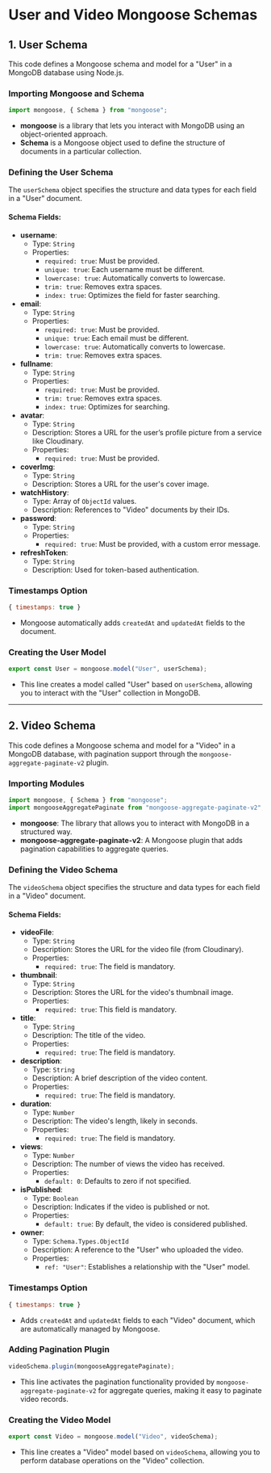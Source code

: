 
# User and Video Mongoose Schemas

## 1. User Schema

This code defines a Mongoose schema and model for a "User" in a MongoDB database using Node.js.

### Importing Mongoose and Schema
```javascript
import mongoose, { Schema } from "mongoose";
```
- **mongoose** is a library that lets you interact with MongoDB using an object-oriented approach.
- **Schema** is a Mongoose object used to define the structure of documents in a particular collection.

### Defining the User Schema
The `userSchema` object specifies the structure and data types for each field in a "User" document.

#### Schema Fields:
- **username**:
  - Type: `String`
  - Properties:
    - `required: true`: Must be provided.
    - `unique: true`: Each username must be different.
    - `lowercase: true`: Automatically converts to lowercase.
    - `trim: true`: Removes extra spaces.
    - `index: true`: Optimizes the field for faster searching.
- **email**:
  - Type: `String`
  - Properties:
    - `required: true`: Must be provided.
    - `unique: true`: Each email must be different.
    - `lowercase: true`: Automatically converts to lowercase.
    - `trim: true`: Removes extra spaces.
- **fullname**:
  - Type: `String`
  - Properties:
    - `required: true`: Must be provided.
    - `trim: true`: Removes extra spaces.
    - `index: true`: Optimizes for searching.
- **avatar**:
  - Type: `String`
  - Description: Stores a URL for the user’s profile picture from a service like Cloudinary.
  - Properties:
    - `required: true`: Must be provided.
- **coverImg**:
  - Type: `String`
  - Description: Stores a URL for the user's cover image.
- **watchHistory**:
  - Type: Array of `ObjectId` values.
  - Description: References to "Video" documents by their IDs.
- **password**:
  - Type: `String`
  - Properties:
    - `required: true`: Must be provided, with a custom error message.
- **refreshToken**:
  - Type: `String`
  - Description: Used for token-based authentication.

### Timestamps Option
```javascript
{ timestamps: true }
```
- Mongoose automatically adds `createdAt` and `updatedAt` fields to the document.

### Creating the User Model
```javascript
export const User = mongoose.model("User", userSchema);
```
- This line creates a model called "User" based on `userSchema`, allowing you to interact with the "User" collection in MongoDB.

---

## 2. Video Schema

This code defines a Mongoose schema and model for a "Video" in a MongoDB database, with pagination support through the `mongoose-aggregate-paginate-v2` plugin.

### Importing Modules
```javascript
import mongoose, { Schema } from "mongoose";
import mongooseAggregatePaginate from "mongoose-aggregate-paginate-v2";
```
- **mongoose**: The library that allows you to interact with MongoDB in a structured way.
- **mongoose-aggregate-paginate-v2**: A Mongoose plugin that adds pagination capabilities to aggregate queries.

### Defining the Video Schema
The `videoSchema` object specifies the structure and data types for each field in a "Video" document.

#### Schema Fields:
- **videoFile**:
  - Type: `String`
  - Description: Stores the URL for the video file (from Cloudinary).
  - Properties:
    - `required: true`: The field is mandatory.
- **thumbnail**:
  - Type: `String`
  - Description: Stores the URL for the video's thumbnail image.
  - Properties:
    - `required: true`: This field is mandatory.
- **title**:
  - Type: `String`
  - Description: The title of the video.
  - Properties:
    - `required: true`: The field is mandatory.
- **description**:
  - Type: `String`
  - Description: A brief description of the video content.
  - Properties:
    - `required: true`: The field is mandatory.
- **duration**:
  - Type: `Number`
  - Description: The video's length, likely in seconds.
  - Properties:
    - `required: true`: The field is mandatory.
- **views**:
  - Type: `Number`
  - Description: The number of views the video has received.
  - Properties:
    - `default: 0`: Defaults to zero if not specified.
- **isPublished**:
  - Type: `Boolean`
  - Description: Indicates if the video is published or not.
  - Properties:
    - `default: true`: By default, the video is considered published.
- **owner**:
  - Type: `Schema.Types.ObjectId`
  - Description: A reference to the "User" who uploaded the video.
  - Properties:
    - `ref: "User"`: Establishes a relationship with the "User" model.

### Timestamps Option
```javascript
{ timestamps: true }
```
- Adds `createdAt` and `updatedAt` fields to each "Video" document, which are automatically managed by Mongoose.

### Adding Pagination Plugin
```javascript
videoSchema.plugin(mongooseAggregatePaginate);
```
- This line activates the pagination functionality provided by `mongoose-aggregate-paginate-v2` for aggregate queries, making it easy to paginate video records.

### Creating the Video Model
```javascript
export const Video = mongoose.model("Video", videoSchema);
```
- This line creates a "Video" model based on `videoSchema`, allowing you to perform database operations on the "Video" collection.
